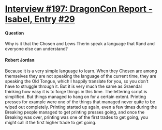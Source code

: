 # [Interview #197: DragonCon Report - Isabel, Entry #29](https://www.theoryland.com/intvmain.php?i=197#29)

#### Question

Why is it that the Chosen and Lews Therin speak a language that Rand and everyone else can understand?

#### Robert Jordan

Because it is a very simple language to learn. When they Chosen are among themselves they are not speaking the language of the current time, they are speaking the Old Tongue, which I happily translate for you, so you don't have to struggle through it. But it is very much the same as Graendal thinking how easy it is to forge things in this time. The lettering script is simplified. But things managed to hang on for a certain extent. Printing presses for example were one of the things that managed never quite to be wiped out completely. Printing started up again, even a few times during the Breaking people managed to get printing presses going, and once the Breaking was over, printing was one of the first trades to get going, you might call it the first higher trade to get going.

